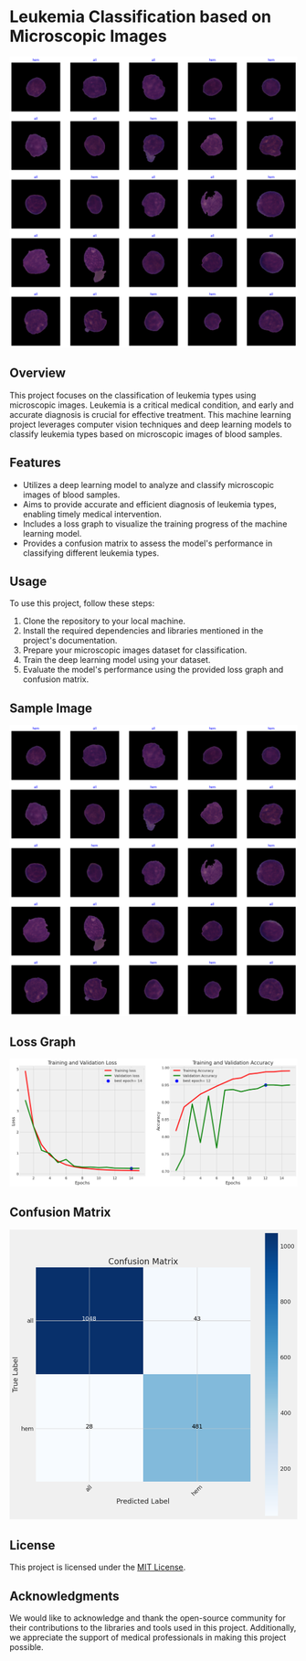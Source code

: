 # Leukemia Classification based on Microscopic Images

![Sample](https://github.com/pergazuz/Leukemia-Classification-based-on-Microscopic-Images/blob/main/Images/sample.png)

## Overview
This project focuses on the classification of leukemia types using microscopic images. Leukemia is a critical medical condition, and early and accurate diagnosis is crucial for effective treatment. This machine learning project leverages computer vision techniques and deep learning models to classify leukemia types based on microscopic images of blood samples.

## Features
- Utilizes a deep learning model to analyze and classify microscopic images of blood samples.
- Aims to provide accurate and efficient diagnosis of leukemia types, enabling timely medical intervention.
- Includes a loss graph to visualize the training progress of the machine learning model.
- Provides a confusion matrix to assess the model's performance in classifying different leukemia types.

## Usage
To use this project, follow these steps:
1. Clone the repository to your local machine.
2. Install the required dependencies and libraries mentioned in the project's documentation.
3. Prepare your microscopic images dataset for classification.
4. Train the deep learning model using your dataset.
5. Evaluate the model's performance using the provided loss graph and confusion matrix.

## Sample Image
![Sample](https://github.com/pergazuz/Leukemia-Classification-based-on-Microscopic-Images/blob/main/Images/sample.png)

## Loss Graph
![Loss Graph](https://github.com/pergazuz/Leukemia-Classification-based-on-Microscopic-Images/blob/main/Images/loss_graph.png)

## Confusion Matrix
![Confusion Matrix](https://github.com/pergazuz/Leukemia-Classification-based-on-Microscopic-Images/blob/main/Images/confusion_matrix.png)

## License
This project is licensed under the [MIT License](LICENSE).

## Acknowledgments
We would like to acknowledge and thank the open-source community for their contributions to the libraries and tools used in this project. Additionally, we appreciate the support of medical professionals in making this project possible.
